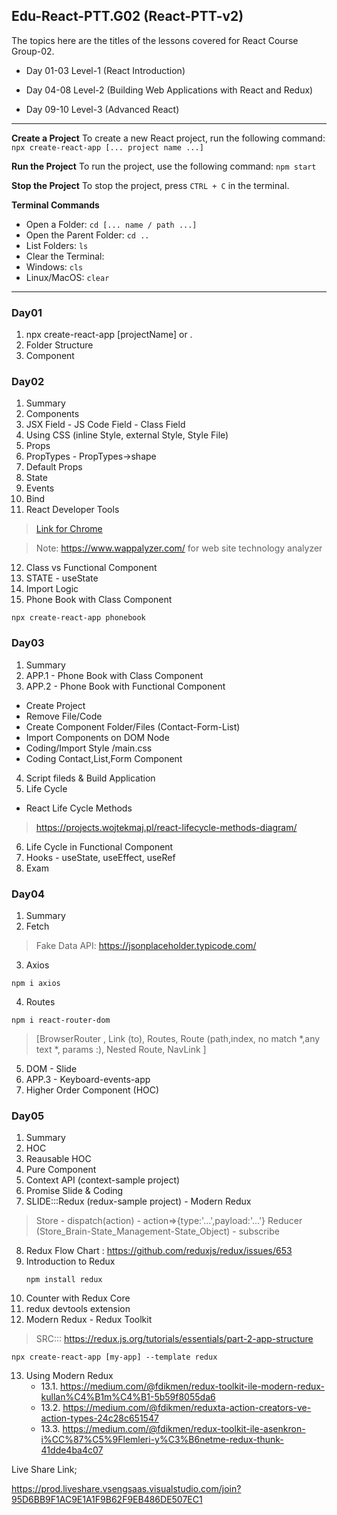 
## Edu-React-PTT.G02 (React-PTT-v2)

The topics here are the titles of the lessons covered for React Course Group-02.

- Day 01-03 Level-1 (React Introduction)

- Day 04-08 Level-2 (Building Web Applications with React and Redux)

- Day 09-10 Level-3 (Advanced React)
---
**Create a Project**
To create a new React project, run the following command:
`npx create-react-app [... project name ...]`

**Run the Project**
To run the project, use the following command:
`npm start`

**Stop the Project**
To stop the project, press `CTRL + C` in the terminal.

**Terminal Commands**
- Open a Folder: `cd [... name / path ...]`
- Open the Parent Folder: `cd ..`
- List Folders: `ls`
- Clear the Terminal:
- Windows: `cls`
- Linux/MacOS: `clear`
---
### Day01
1. npx create-react-app [projectName] or .
2. Folder Structure
3. Component

### Day02
01. Summary
02. Components
03. JSX Field - JS Code Field - Class Field
04. Using CSS (inline Style, external Style, Style File)
05. Props
06. PropTypes - PropTypes->shape
07. Default Props
08. State
09. Events
10. Bind
11. React Developer Tools
> [Link for Chrome](https://chrome.google.com/webstore/detail/react-developer-tools/fmkadmapgofadopljbjfkapdkoienihi/related)

>Note: https://www.wappalyzer.com/ for web site technology analyzer

12. Class vs Functional Component
13. STATE - useState
14. Import Logic
15. Phone Book with Class Component
```node
npx create-react-app phonebook
```

### Day03
01. Summary
02. APP.1 - Phone Book with Class Component
03. APP.2 - Phone Book with Functional Component

- Create Project
- Remove File/Code
- Create Component Folder/Files (Contact-Form-List)
- Import Components on DOM Node
- Coding/Import Style /main.css
- Coding Contact,List,Form Component

04. Script fileds & Build Application
05. Life Cycle
- React Life Cycle Methods
> https://projects.wojtekmaj.pl/react-lifecycle-methods-diagram/

06. Life Cycle in Functional Component
07. Hooks - useState, useEffect, useRef
08. Exam

  

### Day04
01. Summary
02. Fetch
 > Fake Data API: https://jsonplaceholder.typicode.com/
03. Axios
```
npm i axios
```
04. Routes
```
npm i react-router-dom
```
> [BrowserRouter , Link (to), Routes, Route (path,index, no match *,any
> text *, params :), Nested Route, NavLink ]

05. DOM - Slide
06. APP.3 - Keyboard-events-app
07. Higher Order Component (HOC)
  
### Day05
01. Summary
02. HOC
03. Reausable HOC
04. Pure Component
05. Context API (context-sample project)
06. Promise Slide & Coding
07. SLIDE:::Redux (redux-sample project) - Modern Redux

> Store - dispatch(action) - action=>{type:'...',payload:'...'} Reducer
> (Store_Brain-State_Management-State_Object) - subscribe

08. Redux Flow Chart : https://github.com/reduxjs/redux/issues/653
09. Introduction to Redux
    ```
    npm install redux
    ```
10. Counter with Redux Core
11. redux devtools extension
12. Modern Redux - Redux Toolkit
> SRC::: https://redux.js.org/tutorials/essentials/part-2-app-structure
```
npx create-react-app [my-app] --template redux
```
13. Using Modern Redux
	- 13.1.	https://medium.com/@fdikmen/redux-toolkit-ile-modern-redux-kullan%C4%B1m%C4%B1-5b59f8055da6
	- 13.2.	https://medium.com/@fdikmen/reduxta-action-creators-ve-action-types-24c28c651547
	- 13.3.	https://medium.com/@fdikmen/redux-toolkit-ile-asenkron-i%CC%87%C5%9Flemleri-y%C3%B6netme-redux-thunk-41dde4ba4c07

  
  
  
  

Live Share Link;<br/>

https://prod.liveshare.vsengsaas.visualstudio.com/join?95D6BB9F1AC9E1A1F9B62F9EB486DE507EC1